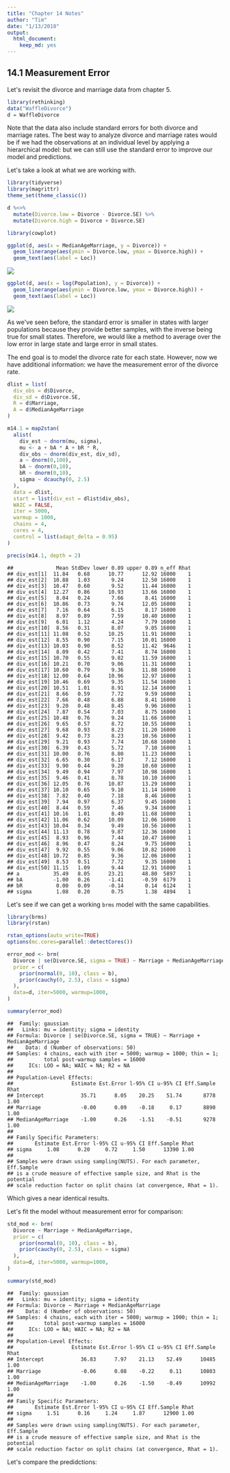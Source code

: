 ```yaml
---
title: "Chapter 14 Notes"
author: "Tim"
date: "1/13/2018"
output: 
  html_document:
    keep_md: yes
---
```




## 14.1 Measurement Error
Let's revisit the divorce and marriage data from chapter 5.


```r
library(rethinking)
data("WaffleDivorce")
d = WaffleDivorce
```

Note that the data also include standard errors for both divorce and marriage rates. The best way to analyze divorce and marriage rates would be if we had the observations at an individual level by applying a hierarchical model: but we can still use the standard error to improve our model and predictions.

Let's take a look at what we are working with.


```r
library(tidyverse)
library(magrittr)
theme_set(theme_classic())

d %<>% 
  mutate(Divorce.low = Divorce - Divorce.SE) %>%
  mutate(Divorce.high = Divorce + Divorce.SE)

library(cowplot)

ggplot(d, aes(x = MedianAgeMarriage, y = Divorce)) +
  geom_linerange(aes(ymin = Divorce.low, ymax = Divorce.high)) + 
  geom_text(aes(label = Loc))
```

![](Chapter_14_Notes_files/figure-html/unnamed-chunk-2-1.png)<!-- -->

```r
ggplot(d, aes(x = log(Population), y = Divorce)) +
  geom_linerange(aes(ymin = Divorce.low, ymax = Divorce.high)) + 
  geom_text(aes(label = Loc))
```

![](Chapter_14_Notes_files/figure-html/unnamed-chunk-2-2.png)<!-- -->

As we've seen before, the standard error is smaller in states with larger populations because they provide better samples, with the inverse being true for small states. Therefore, we would like a method to average over the low error in large state and large error in small states.

The end goal is to model the divorce rate for each state. However, now we have additional information: we have the measurement error of the divorce rate.



```r
dlist = list(
  div_obs = d$Divorce,
  div_sd = d$Divorce.SE,
  R = d$Marriage,
  A = d$MedianAgeMarriage
)

m14.1 = map2stan(
  alist(
    div_est ~ dnorm(mu, sigma),
    mu <- a + bA * A + bR * R,
    div_obs ~ dnorm(div_est, div_sd),
    a ~ dnorm(0,100),
    bA ~ dnorm(0,10),
    bR ~ dnorm(0,10),
    sigma ~ dcauchy(0, 2.5)
  ),
  data = dlist,
  start = list(div_est = dlist$div_obs),
  WAIC = FALSE,
  iter = 5000,
  warmup = 1000,
  chains = 4,
  cores = 4,
  control = list(adapt_delta = 0.95)
)
```

```r
precis(m14.1, depth = 2)
```

```
##              Mean StdDev lower 0.89 upper 0.89 n_eff Rhat
## div_est[1]  11.84   0.68      10.77      12.92 16000    1
## div_est[2]  10.88   1.03       9.24      12.50 16000    1
## div_est[3]  10.47   0.60       9.52      11.44 16000    1
## div_est[4]  12.27   0.86      10.93      13.66 16000    1
## div_est[5]   8.04   0.24       7.66       8.41 16000    1
## div_est[6]  10.86   0.73       9.74      12.05 16000    1
## div_est[7]   7.16   0.64       6.15       8.17 16000    1
## div_est[8]   8.97   0.89       7.59      10.40 16000    1
## div_est[9]   6.01   1.12       4.24       7.79 16000    1
## div_est[10]  8.56   0.31       8.07       9.05 16000    1
## div_est[11] 11.08   0.52      10.25      11.91 16000    1
## div_est[12]  8.55   0.90       7.15      10.01 16000    1
## div_est[13] 10.03   0.90       8.52      11.42  9646    1
## div_est[14]  8.09   0.42       7.41       8.74 16000    1
## div_est[15] 10.70   0.55       9.82      11.59 16000    1
## div_est[16] 10.21   0.70       9.06      11.31 16000    1
## div_est[17] 10.60   0.79       9.36      11.88 16000    1
## div_est[18] 12.00   0.64      10.96      12.97 16000    1
## div_est[19] 10.46   0.69       9.35      11.54 16000    1
## div_est[20] 10.51   1.01       8.91      12.14 16000    1
## div_est[21]  8.66   0.59       7.72       9.59 16000    1
## div_est[22]  7.66   0.48       6.88       8.41 16000    1
## div_est[23]  9.20   0.48       8.45       9.96 16000    1
## div_est[24]  7.87   0.54       7.03       8.75 16000    1
## div_est[25] 10.48   0.76       9.24      11.66 16000    1
## div_est[26]  9.65   0.57       8.72      10.55 16000    1
## div_est[27]  9.68   0.93       8.23      11.20 16000    1
## div_est[28]  9.42   0.73       8.23      10.56 16000    1
## div_est[29]  9.21   0.93       7.74      10.68 16000    1
## div_est[30]  6.39   0.43       5.72       7.10 16000    1
## div_est[31] 10.00   0.76       8.80      11.23 16000    1
## div_est[32]  6.65   0.30       6.17       7.12 16000    1
## div_est[33]  9.90   0.44       9.20      10.60 16000    1
## div_est[34]  9.49   0.94       7.97      10.98 16000    1
## div_est[35]  9.46   0.41       8.78      10.10 16000    1
## div_est[36] 12.05   0.76      10.87      13.29 16000    1
## div_est[37] 10.10   0.65       9.10      11.14 16000    1
## div_est[38]  7.82   0.40       7.18       8.46 16000    1
## div_est[39]  7.94   0.97       6.37       9.45 16000    1
## div_est[40]  8.44   0.59       7.46       9.34 16000    1
## div_est[41] 10.16   1.01       8.49      11.68 16000    1
## div_est[42] 11.06   0.62      10.09      12.06 16000    1
## div_est[43] 10.04   0.34       9.49      10.56 16000    1
## div_est[44] 11.13   0.78       9.87      12.36 16000    1
## div_est[45]  8.93   0.96       7.44      10.47 16000    1
## div_est[46]  8.96   0.47       8.24       9.75 16000    1
## div_est[47]  9.92   0.55       9.06      10.82 16000    1
## div_est[48] 10.72   0.85       9.36      12.06 16000    1
## div_est[49]  8.53   0.51       7.72       9.35 16000    1
## div_est[50] 11.15   1.09       9.44      12.91 16000    1
## a           35.49   8.05      23.21      48.80  5897    1
## bA          -1.00   0.26      -1.41      -0.59  6179    1
## bR           0.00   0.09      -0.14       0.14  6124    1
## sigma        1.08   0.20       0.75       1.38  4894    1
```

Let's see if we can get a working `brms` model with the same capabilities.


```r
library(brms)
library(rstan)

rstan_options(auto_write=TRUE)
options(mc.cores=parallel::detectCores())
```

```r
error_mod <- brm(
  Divorce | se(Divorce.SE, sigma = TRUE) ~ Marriage + MedianAgeMarriage,
  prior = c(
    prior(normal(0, 10), class = b),
    prior(cauchy(0, 2.5), class = sigma)
  ),
  data=d, iter=5000, warmup=1000,
)
```

```r
summary(error_mod)
```

```
##  Family: gaussian 
##   Links: mu = identity; sigma = identity 
## Formula: Divorce | se(Divorce.SE, sigma = TRUE) ~ Marriage + MedianAgeMarriage 
##    Data: d (Number of observations: 50) 
## Samples: 4 chains, each with iter = 5000; warmup = 1000; thin = 1; 
##          total post-warmup samples = 16000
##     ICs: LOO = NA; WAIC = NA; R2 = NA
##  
## Population-Level Effects: 
##                   Estimate Est.Error l-95% CI u-95% CI Eff.Sample Rhat
## Intercept            35.71      8.05    20.25    51.74       8778 1.00
## Marriage             -0.00      0.09    -0.18     0.17       8890 1.00
## MedianAgeMarriage    -1.00      0.26    -1.51    -0.51       9278 1.00
## 
## Family Specific Parameters: 
##       Estimate Est.Error l-95% CI u-95% CI Eff.Sample Rhat
## sigma     1.08      0.20     0.72     1.50      13390 1.00
## 
## Samples were drawn using sampling(NUTS). For each parameter, Eff.Sample 
## is a crude measure of effective sample size, and Rhat is the potential 
## scale reduction factor on split chains (at convergence, Rhat = 1).
```

Which gives a near identical results. 

Let's fit the model without measurement error for comparison:


```r
std_mod <- brm(
  Divorce ~ Marriage + MedianAgeMarriage,
  prior = c(
    prior(normal(0, 10), class = b),
    prior(cauchy(0, 2.5), class = sigma)
  ),
  data=d, iter=5000, warmup=1000,
)
```

```r
summary(std_mod)
```

```
##  Family: gaussian 
##   Links: mu = identity; sigma = identity 
## Formula: Divorce ~ Marriage + MedianAgeMarriage 
##    Data: d (Number of observations: 50) 
## Samples: 4 chains, each with iter = 5000; warmup = 1000; thin = 1; 
##          total post-warmup samples = 16000
##     ICs: LOO = NA; WAIC = NA; R2 = NA
##  
## Population-Level Effects: 
##                   Estimate Est.Error l-95% CI u-95% CI Eff.Sample Rhat
## Intercept            36.83      7.97    21.13    52.49      10485 1.00
## Marriage             -0.06      0.08    -0.22     0.11      10803 1.00
## MedianAgeMarriage    -1.00      0.26    -1.50    -0.49      10992 1.00
## 
## Family Specific Parameters: 
##       Estimate Est.Error l-95% CI u-95% CI Eff.Sample Rhat
## sigma     1.51      0.16     1.24     1.87      12900 1.00
## 
## Samples were drawn using sampling(NUTS). For each parameter, Eff.Sample 
## is a crude measure of effective sample size, and Rhat is the potential 
## scale reduction factor on split chains (at convergence, Rhat = 1).
```

Let's compare the predidctions:



